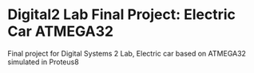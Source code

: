# Digital2 Lab Final Project: Electric Car ATMEGA32
 Final project for Digital Systems 2 Lab, Electric car based on ATMEGA32 simulated in Proteus8
